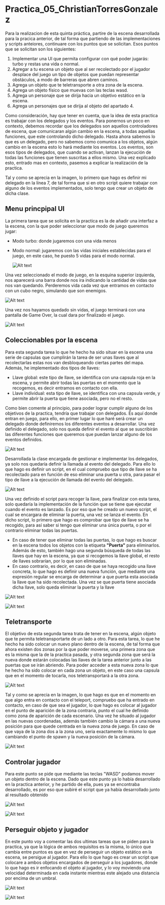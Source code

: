 # Practica_05_ChristianTorresGonzalez

Para la realizacion de esta quinta práctica, partire de la escena desarrollada para la pracica anterior, de tal forma que partiendo de las implementaciones y scripts anteiores, continuare con los puntos que se solicitan. Esos puntos que se solicitan son los siguientes:
1. Implementar una UI que permita configurar con qué poder jugarás: turbo y restas una vida o normal. 
2.  Agregar a tu escena un objeto que al ser recolectado por el jugador desplace del juego un tipo de objetos que puedan representar obstáculos, a modo de barreras que abren caminos.
3. Agrega un objeto que te teletransporte a otra zona de la escena.
4. Agrega un objeto físico que muevas con las teclas wasd.
5. Agrega un personaje que se dirija hacia un objetivo estático en la escena.
6. Agrega un personajes que se dirija al objeto del apartado 4.

Como consideración, hay que tener en cuenta, que la idea de esta practica es trabajar con los delegados y los eventos. Para ponernos un poco en contexto, debemos recordar que los delegados son aquellos controladores de escena, que comunicaran algún cambio en la escena, a todas aquellas funciones, que este controlando dicho delegado. Hasta ahora sabemos lo que es un delegado, pero no sabemos como comunica a los objetos, algún cambio en la escena esto lo hará mediante los eventos. Los eventos, son esos tipos de delegados, que cuando se activan, lanzan la ejecución de todas las funciones que tienen suscritas a ellos mismo. Una vez explicado esto, entrado mas en contexto, pasemos a explicar la realización de la practica.

Tal y como se aprecia en la imagen, lo primero que hago es definir mi delegado en la línea 7, de tal forma que si en otro script quiere trabajar con alguno de los eventos implementados, solo tengo que crear un objeto de dicha clase.
 

## Menu princpipal UI
La primera tarea que se solicita en la practica es la de añadir una interfaz a la escena, con la que poder seleccionar que modo de juego queremos jugar:
- Modo turbo: donde jugaremos con  una vida menos
- Modo normal: jugaremos con las vidas iniciales establecidas para el juego, en este caso, he puesto 5 vidas para el modo normal.

  ![Alt text](/img/menu.gif)

Una vez seleccionado el modo de juego, en la esquina superior izquierda, nos aparecerá una barra donde nos ira indicando la cantidad de vidas que nos van quedando. Perderemos vida cada vez que entramos en contacto con un cubo negro, simulando que son enemigos.

  ![Alt text](/img/vida.gif)

Una vez nos hayamos quedado sin vidas, el juego terminará con una pantalla de Game Over, la cual dara por finalizado el juego.

  ![Alt text](/img/vida.gif)

## Coleccionables por la escena
Para esta segunda tarea lo que he hecho ha sido situar en la escena una serie de capsulas que cumplirán la tarea de ser unas llaves que al recolectarlas estas nos van desbloqueando ciertas partes del mapa. Además, he implementado dos tipos de llaves:
- Llave global: este tipo de llave, se identifica con una capsula roja en la escena, y permite abrir todas las puertas en el momento que la recogemos, es decir entramos en contacto con ella.
- Llave individual: esta tipo de llave, se identifica con una capsula verde, y permite abrir la puerta que tiene asociada, pero no el resto.

Como bien comente al principio, para poder lograr cumplir alguno de los objetivos de la practica, tendría que trabajar con delegados. Es aquí donde entran en juego, para ello, en primer lugar lo que haré será crear un delegado donde definiremos los diferentes eventos a desarrollar. Una vez definido el delegado, solo nos queda definir el evento al que se suscribirán las diferentes funciones que queremos que puedan lanzar alguno de los eventos definidos.

  ![Alt text](/img/delegado.png)
  
Desarrollada la clase encargada de gestionar e implementar los delegados, ya solo nos quedaría definir la llamada al evento del delegado. Para ello lo que hago es definir un script, en el cual compruebo que tipo de llave se ha recolectado para en función de eso eliminar una puerta u otra, para pasar el tipo de llave a la ejecución de llamada del evento del delegado.

![Alt text](/img/llave.png)

Una vez definido el script para recoger la llave, para finalizar con esta tarea, solo quedaría la implementación de la función que se tiene que ejecutar cuando el evento es lanzado. Es por eso que he creado un nuevo script, el cual se encargara de eliminar la puerta, una vez se lanza el evento. En dicho script, lo primero que hago es comprobar que tipo de llave se ha recogido, para así saber si tengo que eliminar una única puerta, o por el contrario eliminar todas las puertas.
- En caso de tener que eliminar todas las puertas, lo que hago es buscar en la escena todos los objetos con la etiqueta **"Puerta"** para eliminarlos. Además de esto, también hago una segunda búsqueda de todas las llaves que hay en la escena, ya que si recogemos la llave global, el resto de llaves sobrarían, por lo que son eliminadas.
- En caso contrario, es decir, en caso de que se haya recogido una llave concreta, lo que hago es definir una nueva función, que mediante una expresión regular se encarga de determinar a que puerta esta asociada la llave que ha sido recolectada. Una vez se que puerta tiene asociada dicha llave, solo queda eliminar la puerta y la llave

![Alt text](/img/puerta.png)


![Alt text](/img/puertas.gif)


## Teletransporte
El objetivo de esta segunda tarea trata de tener en la escena, algún objeto que te permita teletransportarte de un lado a otro.
Para esta tarea, lo que he hecho ha sido colocar un nuevo plano dentro de la escena, de tal forma que ahora existen dos zonas por la que poder moverse, una primera zona que es la misma que la de la practica pasada, y otra segunda zona que será la nueva donde estarán colocadas las llaves de la tarea anterior junto a las puertas que se irán abriendo. Para poder acceder a esta nueva zona lo que he hecho ha sido colocar en cada zona un objeto, en este caso una capsula que en el momento de tocarla, nos teletransportará a la otra zona. 

![Alt text](/img/teleport.png)

Tal y como se aprecia en la imagen, lo que hago es que en el momento en que algo entra en contacto con el teleport, compruebo que ha entrado en contacto, en caso de que sea el jugador, lo que hago es colocar al jugador en el punto de aparición de la zona contraria, punto el cual he definido como zona de aparición de cada escenario. Una vez he situado al jugador en las nuevas coordenadas, además también cambio la cámara a una nueva posición para que quede centrada en la nueva zona de juego. 
En caso de que vaya de la zona dos a la zona uno, seria exactamente lo mismo lo que cambiando el punto de spawn y la nueva posición de la cámara.

![Alt text](/img/teletransporte.gif)

## Controlar jugador
Para este punto se pide que mediante las teclas "WASD" podamos mover un objeto dentro de la escena. Dado que este punto ya lo había desarrollado en la practica anterior, y he partido de ella, pues ya se encontraba desarrollado, es por eso que subiré el script que ya había desarrollado junto al resultado obtenido

![Alt text](/img/jugador.png)

![Alt text](/img/jugador.gif)


## Perseguir objeto y jugador
En este punto voy a comentar las dos ultimas tareas que se piden para la practica, ya que la lógica de ambos requisitos es la misma, lo único que cambia entre puntos es que en vez de perseguir un objeto estático en la escena, se persigue al jugador.
Para ello lo que hago es crear un script que colocare a ambos objetos encargados de perseguir a los jugadores, donde lo que hago es ir enfocando el objeto al jugador, y lo voy moviendo una velocidad determinada en cada instante mientras este alejado una distancia por encima de un umbral.

![Alt text](/img/perseguir.png)

![Alt text](/img/perseguir.gif)
